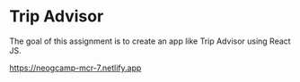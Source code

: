 # Trip Advisor
The goal of this assignment is to create an app like Trip Advisor using React JS.

https://neogcamp-mcr-7.netlify.app
